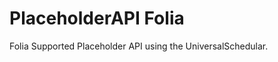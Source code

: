 [issues]: https://github.com/pixeledge-verify/PlaceholderAPI-Folia/issues
[licenseImg]: https://img.shields.io/github/license/PlaceholderAPI/PlaceholderAPI.svg
[license]: https://github.com/PlaceholderAPI/PlaceholderAPI/blob/master/LICENSE

[releaseImg]: https://img.shields.io/github/release/PlaceholderAPI/PlaceholderAPI.svg?label=github%20release
[release]: https://github.com/PlaceholderAPI/PlaceholderAPI/releases/latest

[discord]: https://discord.gg/pixeledge
[Expansions cloud]: https://api.extendedclip.com/home
[placeholder list]: https://helpch.at/placeholders
[statistics]: https://bstats.org/plugin/bukkit/PlaceholderAPI

# PlaceholderAPI Folia
Folia Supported Placeholder API using the UniversalSchedular.
